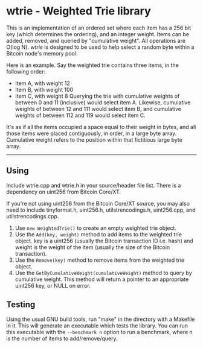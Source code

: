 wtrie - Weighted Trie library
===================
This is an implementation of an ordered set where each item has a 256 bit key (which determines the ordering), and an integer weight. Items can be added, removed, and queried by "cumulative weight". All operations are O(log N). <i>wtrie</i> is designed to be used to help select a random byte within a Bitcoin node's memory pool. 

Here is an example. Say the weighted trie contains three items, in the following order:
- Item A, with weight 12
- Item B, with weight 100
- Item C, with weight 8
Querying the trie with cumulative weights of between 0 and 11 (inclusive) would select item A. Likewise, cumulative weights of between 12 and 111 would select item B, and cumulative weights of between 112 and 119 would select item C.

It's as if all the items occupied a space equal to their weight in bytes, and all those items were placed contiguously, in order, in a large byte array. Cumulative weight refers to the position within that fictitious large byte array.

----------


Using
-------------
Include wtrie.cpp and wtrie.h in your source/header file list. There is a dependency on uint256 from Bitcoin Core/XT.

If you're not using uint256 from the Bitcoin Core/XT source, you may also need to include tinyformat.h, uint256.h, utilstrencodings.h, uint256.cpp, and utilstrencodings.cpp.

1. Use <code>new WeightedTrie()</code> to create an empty weighted trie object.
2. Use the <code>Add(key, weight)</code> method to add items to the weighted trie object. key is a uint256 (usually the Bitcoin transaction ID i.e. hash) and weight is the weight of the item (usually the size of the Bitcoin transaction).
3. Use the <code>Remove(key)</code> method to remove items from the weighted trie object.
4. Use the <code>GetByCumulativeWeight(cumulativeWeight)</code> method to query by cumulative weight. This method will return a pointer to an appropriate uint256 key, or NULL on error.

Testing
-------------
Using the usual GNU build tools, run "make" in the directory with a Makefile in it. This will generate an executable which tests the library. You can run this executable with the <code>--benchmark n</code> option to run a benchmark, where n is the number of items to add/remove/query.
